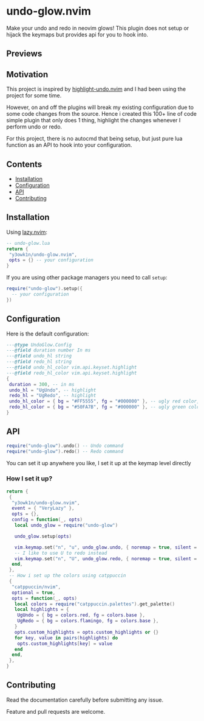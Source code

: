 # undo-glow.nvim

Make your undo and redo in neovim glows! This plugin does not setup or hijack the keymaps but provides api for you to hook into.

## Previews

## Motivation

This project is inspired by [highlight-undo.nvim](https://github.com/tzachar/highlight-undo.nvim) and I had been using the project for some time.

However, on and off the plugins will break my existing configuration due to some code changes from the source. Hence i created this 100+ line of code simple plugin that only does 1 thing, highlight the changes whenever I perform undo or redo.

For this project, there is no autocmd that being setup, but just pure lua function as an API to hook into your configuration.

## Contents

- [Installation](#installation)
- [Configuration](#configuration)
- [API](#api)
- [Contributing](#contributing)

## Installation

Using [lazy.nvim](https://github.com/folke/lazy.nvim):

```lua
-- undo-glow.lua
return {
 "y3owk1n/undo-glow.nvim",
 opts = {} -- your configuration
}
```

If you are using other package managers you need to call `setup`:

```lua
require("undo-glow").setup({
  -- your configuration
})
```

## Configuration

Here is the default configuration:

```lua
---@type UndoGlow.Config
---@field duration number In ms
---@field undo_hl string
---@field redo_hl string
---@field undo_hl_color vim.api.keyset.highlight
---@field redo_hl_color vim.api.keyset.highlight
{
 duration = 300, -- in ms
 undo_hl = "UgUndo", -- highlight
 redo_hl = "UgRedo", -- highlight
 undo_hl_color = { bg = "#FF5555", fg = "#000000" }, -- ugly red color, please change it!
 redo_hl_color = { bg = "#50FA7B", fg = "#000000" }, -- ugly green color, please change it!
}
```

## API

```lua
require("undo-glow").undo() -- Undo command
require("undo-glow").redo() -- Redo command
```

You can set it up anywhere you like, I set it up at the keymap level directly

### How I set it up?

```lua
return {
 {
  "y3owk1n/undo-glow.nvim",
  event = { "VeryLazy" },
  opts = {},
  config = function(_, opts)
   local undo_glow = require("undo-glow")

   undo_glow.setup(opts)

   vim.keymap.set("n", "u", undo_glow.undo, { noremap = true, silent = true })
   -- I like to use U to redo instead
   vim.keymap.set("n", "U", undo_glow.redo, { noremap = true, silent = true })
  end,
 },
 -- How i set up the colors using catppuccin
 {
  "catppuccin/nvim",
  optional = true,
  opts = function(_, opts)
   local colors = require("catppuccin.palettes").get_palette()
   local highlights = {
    UgUndo = { bg = colors.red, fg = colors.base },
    UgRedo = { bg = colors.flamingo, fg = colors.base },
   }
   opts.custom_highlights = opts.custom_highlights or {}
   for key, value in pairs(highlights) do
    opts.custom_highlights[key] = value
   end
  end,
 },
}
```

## Contributing

Read the documentation carefully before submitting any issue.

Feature and pull requests are welcome.
